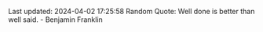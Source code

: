 Last updated: 2024-04-02 17:25:58
Random Quote: Well done is better than well said. - Benjamin Franklin